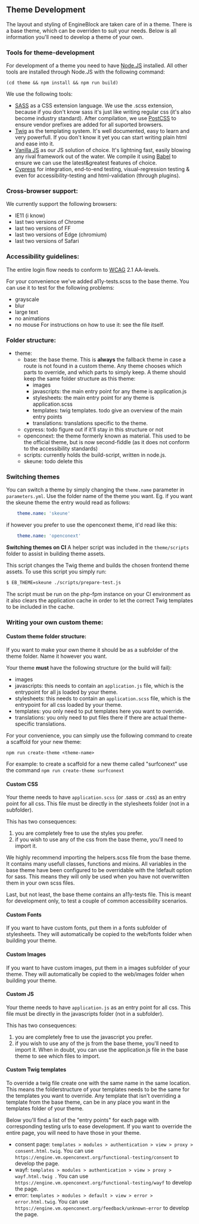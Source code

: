 ## Theme Development

The layout and styling of EngineBlock are taken care of in a theme. There is a base theme, which can be overriden to suit your needs.  Below is all information you'll need to develop a theme of your own.


### Tools for theme-development

For development of a theme you need to have [Node.JS][nodejs] installed.
All other tools are installed through Node.JS with the following command:

```
(cd theme && npm install && npm run build)
```

We use the following tools:
- [SASS][sass] as a CSS extension language.  We use the .scss extension, because if you don't know sass it's just like writing regular css (it's also become industry standard).  After compilation, we use [PostCSS][postcss] to ensure vendor prefixes are added for all suported browsers.
- [Twig][twig] as the templating system.  It's well documented, easy to learn and very powerfull.  If you don't know it yet you can start writing plain html and ease into it.
- [Vanilla JS][vanilla.js] as our JS solution of choice.  It's lightning fast, easily blowing any rival framework out of the water.  We compile it using [Babel][babel] to ensure we can use the latest&greatest features of choice.
- [Cypress][cypress] for integration, end-to-end testing, visual-regression testing & even for accessibility-testing and html-validation (through plugins).

### Cross-browser support:

We currently support the following browsers:
- IE11 (i know)
- last two versions of Chrome
- last two versions of FF
- last two versions of Edge (chromium)
- last two versions of Safari

### Accessibility guidelines:

The entire login flow needs to conform to [WCAG][wcag] 2.1 AA-levels.

For your convenience we've added a11y-tests.scss to the base theme.  You can use it to test for the following problems:
- grayscale
- blur
- large text
- no animations
- no mouse
For instructions on how to use it: see the file itself.

### Folder structure:

- theme:
    - base: the base theme.  This is **always** the fallback theme in case a route is not found in a custom theme.  Any theme chooses which parts to override, and which parts to simply keep.  A theme should keep the same folder structure as this theme:
        - images
        - javascripts: the main entry point for any theme is application.js
        - stylesheets: the main entry point for any theme is application.scss
        - templates: twig templates.  todo give an overview of the main entry points
        - translations: translations specific to the theme.
    - cypress: todo figure out if it'll stay in this structure or not
    - openconext: the theme formerly known as material.  This used to be the official theme, but is now second-fiddle (as it does not conform to the accessibility standards)
    - scripts: currently holds the build-script, written in node.js.
    - skeune: todo delete this

### Switching themes

You can switch a theme by simply changing the `theme.name` parameter in `parameters.yml`.  Use the folder name of the theme you want.  Eg. if you want the skeune theme the entry would read as follows:

```yaml
    theme.name: 'skeune'
```

if however you prefer to use the openconext theme, it'd read like this:

```yaml
    theme.name: 'openconext'
```

**Switching themes on CI**
A helper script was included in the `theme/scripts` folder to assist in building theme assets.

This script changes the Twig theme and builds the chosen frontend theme assets. To use this script you simply run:

```bash
$ EB_THEME=skeune ./scripts/prepare-test.js
```

The script must be run on the php-fpm instance on your CI environment as it also clears the application cache in order to let the correct Twig templates to be included in the cache.

### Writing your own custom theme:

#### Custom theme folder structure:

If you want to make your own theme it should be as a subfolder of the theme folder.  Name it however you want.

Your theme **must** have the following structure (or the build will fail):
- images
- javascripts: this needs to contain an `application.js` file, which is the entrypoint for all js loaded by your theme.
- stylesheets: this needs to contain an `application.scss` file, which is the entrypoint for all css loaded by your theme.
- templates: you only need to put templates here you want to override.
- translations: you only need to put files there if there are actual theme-specific translations.

For your convenience, you can simply use the following command to create a scaffold for your new theme:

`npm run create-theme <theme-name>`

For example: to create a scaffold for a new theme called "surfconext" use the command `npm run create-theme surfconext`

#### Custom CSS

Your theme needs to have `application.scss` (or .sass or .css) as an entry point for all css.  This file must be directly in the stylesheets folder (not in a subfolder).

This has two consequences:
1. you are completely free to use the styles you prefer.
2. if you wish to use any of the css from the base theme, you'll need to import it.

We highly recommend importing the helpers.scss file from the base theme.  It contains many usefull classes, functions and mixins.
All variables in the base theme have been configured to be overridable with the !default option for sass.  This means they will only be used when you have not overwritten them in your own scss files.

Last, but not least, the base theme contains an a11y-tests file.  This is meant for development only, to test a couple of common accessibility scenarios.

#### Custom Fonts

If you want to have custom fonts, put them in a fonts subfolder of stylesheets.  They will automatically be copied to the web/fonts folder when building your theme.

#### Custom Images

If you want to have custom images, put them in a images subfolder of your theme.  They will automatically be copied to the web/images folder when building your theme.

#### Custom JS

Your theme needs to have `application.js` as an entry point for all css.  This file must be directly in the javascripts folder (not in a subfolder).

This has two consequences:
1. you are completely free to use the javascript you prefer.
2. if you wish to use any of the js from the base theme, you'll need to import it.  When in doubt, you can use the application.js file in the base theme to see which files to import.

#### Custom Twig templates

To override a twig file create one with the same name in the same location.  This means the folderstructure of your templates needs to be the same for the templates you want to override.  Any template that isn't overriding a template from the base theme, can be in any place you want in the templates folder of your theme.

Below you'll find a list of the "entry points" for each page with corresponding testing urls to ease development.  If you want to override the entire page, you will need to have those in your theme.
- consent page: `templates > modules > authentication > view > proxy > consent.html.twig`.  You can use `https://engine.vm.openconext.org/functional-testing/consent` to develop the page.
- wayf: `templates > modules > authentication > view > proxy > wayf.html.twig `.  You can use `https://engine.vm.openconext.org/functional-testing/wayf` to develop the page.
- error: `templates > modules > default > view > error > error.html.twig`.  You can use `https://engine.vm.openconext.org/feedback/unknown-error` to develop the page.

[babel]: https://babeljs.io/
[cypress]: https://www.cypress.io/
[nodejs]: https://nodejs.org/en/
[postcss]: https://postcss.org/
[sass]: https://sass-lang.com/
[twig]: https://twig.symfony.com/
[vanilla.js]: https://learnvanillajs.com/
[wcag]: https://www.w3.org/WAI/standards-guidelines/wcag/
